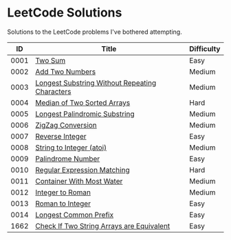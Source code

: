 # LeetCode Solutions

Solutions to the LeetCode problems I've bothered attempting.

| ID   | Title                                                                                                                           | Difficulty |
| ---- | ------------------------------------------------------------------------------------------------------------------------------- | ---------- |
| 0001 | [Two Sum](https://leetcode.com/problems/two-sum/)                                                                               | Easy       |
| 0002 | [Add Two Numbers](https://leetcode.com/problems/add-two-numbers/)                                                               | Medium     |
| 0003 | [Longest Substring Without Repeating Characters](https://leetcode.com/problems/longest-substring-without-repeating-characters/) | Medium     |
| 0004 | [Median of Two Sorted Arrays](https://leetcode.com/problems/median-of-two-sorted-arrays/)                                       | Hard       |
| 0005 | [Longest Palindromic Substring](https://leetcode.com/problems/longest-palindromic-substring/)                                   | Medium     |
| 0006 | [ZigZag Conversion](https://leetcode.com/problems/zigzag-conversion/)                                                           | Medium     |
| 0007 | [Reverse Integer](https://leetcode.com/problems/reverse-integer/)                                                               | Easy       |
| 0008 | [String to Integer (atoi)](https://leetcode.com/problems/string-to-integer-atoi/)                                               | Medium     |
| 0009 | [Palindrome Number](https://leetcode.com/problems/palindrome-number/)                                                           | Easy       |
| 0010 | [Regular Expression Matching](https://leetcode.com/problems/regular-expression-matching/)                                       | Hard       |
| 0011 | [Container With Most Water](https://leetcode.com/problems/container-with-most-water/)                                           | Medium     |
| 0012 | [Integer to Roman](https://leetcode.com/problems/integer-to-roman/)                                                             | Medium     |
| 0013 | [Roman to Integer](https://leetcode.com/problems/roman-to-integer/)                                                             | Easy       |
| 0014 | [Longest Common Prefix](https://leetcode.com/problems/longest-common-prefix/)                                                   | Easy       |
| 1662 | [Check If Two String Arrays are Equivalent](https://leetcode.com/problems/check-if-two-string-arrays-are-equivalent/)           | Easy       |
